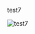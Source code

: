 test7

![test7](https://user-images.githubusercontent.com/52240990/94515752-43593300-025f-11eb-8e68-30dfce157a88.png)
